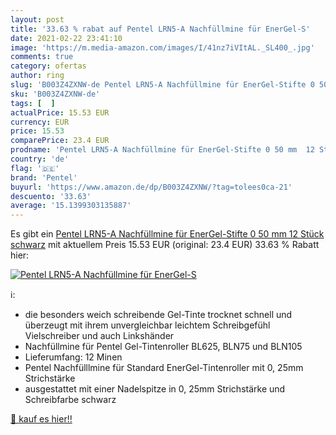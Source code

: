 ```yaml
---
layout: post
title: '33.63 % rabat auf Pentel LRN5-A Nachfüllmine für EnerGel-S'
date: 2021-02-22 23:41:10
image: 'https://m.media-amazon.com/images/I/41nz7iVItAL._SL400_.jpg'
comments: true
category: ofertas
author: ring
slug: 'B003Z4ZXNW-de Pentel LRN5-A Nachfüllmine für EnerGel-Stifte 0 50 mm 12...'
sku: 'B003Z4ZXNW-de'
tags: [  ]
actualPrice: 15.53 EUR
currency: EUR
price: 15.53
comparePrice: 23.4 EUR
prodname: 'Pentel LRN5-A Nachfüllmine für EnerGel-Stifte 0 50 mm  12 Stück  schwarz'
country: 'de'
flag: '🇩🇪'
brand: 'Pentel'
buyurl: 'https://www.amazon.de/dp/B003Z4ZXNW/?tag=tolees0ca-21'
descuento: '33.63'
average: '15.1399303135887'
---
```


Es gibt ein [Pentel LRN5-A Nachfüllmine für EnerGel-Stifte 0 50 mm  12 Stück  schwarz](https://www.amazon.de/dp/B003Z4ZXNW/?tag=tolees0ca-21) mit aktuellem Preis 15.53 EUR (original: 23.4 EUR) 33.63 % Rabatt hier:

[![Pentel LRN5-A Nachfüllmine für EnerGel-S](https://m.media-amazon.com/images/I/41nz7iVItAL._SL400_.jpg)](https://www.amazon.de/dp/B003Z4ZXNW/?tag=tolees0ca-21)

ℹ️:

- die besonders weich schreibende Gel-Tinte trocknet schnell und überzeugt mit ihrem unvergleichbar leichtem Schreibgefühl Vielschreiber und auch Linkshänder
- Nachfüllmine für Pentel Gel-Tintenroller BL625, BLN75 und BLN105
- Lieferumfang: 12 Minen
- Pentel Nachfülllmine für Standard EnerGel-Tintenroller mit 0, 25mm Strichstärke
- ausgestattet mit einer Nadelspitze in 0, 25mm Strichstärke und Schreibfarbe schwarz

[🛒 kauf es hier!!](https://www.amazon.de/dp/B003Z4ZXNW/?tag=tolees0ca-21)
